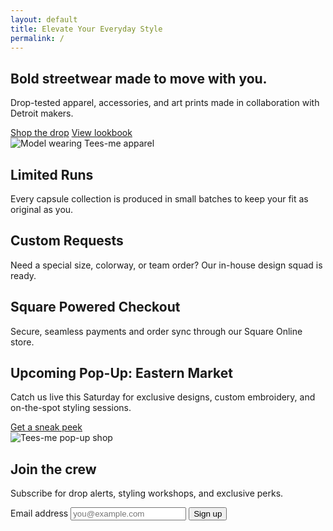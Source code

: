 ```yaml
---
layout: default
title: Elevate Your Everyday Style
permalink: /
---
```

<section class="hero">
  <div class="container hero-content">
    <div>
      <h1>Bold streetwear made to move with you.</h1>
      <p>Drop-tested apparel, accessories, and art prints made in collaboration with Detroit makers.</p>
      <div class="hero-actions">
        <a class="btn btn-primary" href="{{ '/shop/' | relative_url }}">Shop the drop</a>
        <a class="btn btn-outline" href="{{ '/gallery/' | relative_url }}">View lookbook</a>
      </div>
    </div>
    <div class="hero-media" role="presentation">
      <img src="{{ '/assets/images/hero-model.jpg' | relative_url }}" alt="Model wearing Tees-me apparel">
    </div>
  </div>
</section>

<section class="features">
  <div class="container grid">
    <article class="card" data-sr>
      <h2>Limited Runs</h2>
      <p>Every capsule collection is produced in small batches to keep your fit as original as you.</p>
    </article>
    <article class="card" data-sr>
      <h2>Custom Requests</h2>
      <p>Need a special size, colorway, or team order? Our in-house design squad is ready.</p>
    </article>
    <article class="card" data-sr>
      <h2>Square Powered Checkout</h2>
      <p>Secure, seamless payments and order sync through our Square Online store.</p>
    </article>
  </div>
</section>

<section class="highlight">
  <div class="container highlight-grid">
    <div>
      <h2>Upcoming Pop-Up: Eastern Market</h2>
      <p>Catch us live this Saturday for exclusive designs, custom embroidery, and on-the-spot styling sessions.</p>
      <a class="btn btn-light" href="{{ '/gallery/' | relative_url }}">Get a sneak peek</a>
    </div>
    <div class="highlight-card" role="presentation">
      <img src="{{ '/assets/images/pop-up.jpg' | relative_url }}" alt="Tees-me pop-up shop">
    </div>
  </div>
</section>

<section class="cta">
  <div class="container narrow">
    <h2>Join the crew</h2>
    <p>Subscribe for drop alerts, styling workshops, and exclusive perks.</p>
    <form class="cta-form" action="https://formspree.io/f/example" method="post">
      <label for="email" class="sr-only">Email address</label>
      <input type="email" name="email" id="email" placeholder="you@example.com" required>
      <button type="submit" class="btn btn-primary">Sign up</button>
    </form>
  </div>
</section>

